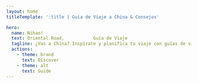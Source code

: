 ```yaml
---
layout: home
titleTemplate: ':title | Guía de Viaje a China & Consejos'

hero:
  name: Nihao!
  text: Oriental Road,           Guía de Viaje
  tagline: ¿Vas a China? Inspírate y planifica tu viaje con guías de viaje, información sobre destinos y consejos de experiencia de expertos locales en Oriental Road.
  actions:
    - theme: brand
      text: Discover
    - theme: alt
      text: Guide
---
```

